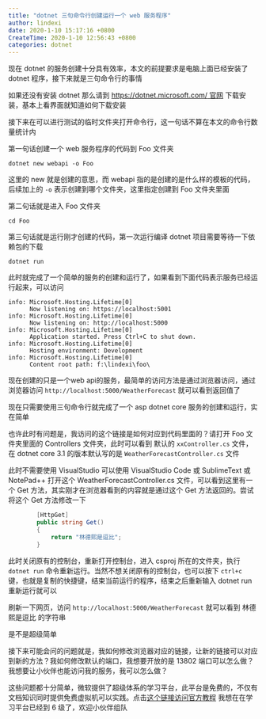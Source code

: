 ```yaml
---
title: "dotnet 三句命令行创建运行一个 web 服务程序"
author: lindexi
date: 2020-1-10 15:17:16 +0800
CreateTime: 2020-1-10 12:56:43 +0800
categories: dotnet
---
```


现在 dotnet 的服务创建十分具有效率，本文的前提要求是电脑上面已经安装了 dotnet 程序，接下来就是三句命令行的事情

<!--more-->


<!-- 发布 -->

如果还没有安装 dotnet 那么请到 [https://dotnet.microsoft.com/ 官网](https://dotnet.microsoft.com/ ) 下载安装，基本上看界面就知道如何下载安装

接下来在可以进行测试的临时文件夹打开命令行，这一句话不算在本文的命令行数量统计内

第一句话创建一个 web 服务程序的代码到 Foo 文件夹

```
dotnet new webapi -o Foo
```

这里的 new 就是创建的意思，而 webapi 指的是创建的是什么样的模板的代码，后续加上的 `-o` 表示创建到哪个文件夹，这里指定创建到 Foo 文件夹里面

第二句话就是进入 Foo 文件夹

```
cd Foo
```

第三句话就是运行刚才创建的代码，第一次运行编译 dotnet 项目需要等待一下依赖包的下载

```
dotnet run
```

此时就完成了一个简单的服务的创建和运行了，如果看到下面代码表示服务已经运行起来，可以访问

```
info: Microsoft.Hosting.Lifetime[0]
      Now listening on: https://localhost:5001
info: Microsoft.Hosting.Lifetime[0]
      Now listening on: http://localhost:5000
info: Microsoft.Hosting.Lifetime[0]
      Application started. Press Ctrl+C to shut down.
info: Microsoft.Hosting.Lifetime[0]
      Hosting environment: Development
info: Microsoft.Hosting.Lifetime[0]
      Content root path: f:\lindexi\foo\

```

现在创建的只是一个web api的服务，最简单的访问方法是通过浏览器访问，通过浏览器访问 `http://localhost:5000/WeatherForecast` 就可以看到返回值了

现在只需要使用三句命令行就完成了一个 asp dotnet core 服务的创建和运行，实在简单

也许此时有问题是，我访问的这个链接是如何对应到代码里面的？请打开 Foo 文件夹里面的 Controllers 文件夹，此时可以看到 默认的 `xxController.cs` 文件，在 dotnet core 3.1 的版本默认写的是 `WeatherForecastController.cs` 文件

此时不需要使用 VisualStudio 可以使用 VisualStudio Code 或 SublimeText 或 NotePad++ 打开这个 WeatherForecastController.cs 文件，可以看到这里有一个 Get 方法，其实刚才在浏览器看到的内容就是通过这个 Get 方法返回的。尝试将这个 Get 方法修改一下

```csharp
        [HttpGet]
        public string Get()
        {
            return "林德熙是逗比";
        }
```


此时关闭原有的控制台，重新打开控制台，进入 csproj 所在的文件夹，执行 `dotnet run` 命令重新运行。当然不想关闭原有的控制台，也可以按下 `ctrl+c` 键，也就是复制的快捷键，结束当前运行的程序，结束之后重新输入 dotnet run 重新运行就可以

刷新一下网页，访问 `http://localhost:5000/WeatherForecast` 就可以看到 林德熙是逗比 的字符串

是不是超级简单

接下来可能会问的问题就是，我如何修改浏览器对应的链接，让新的链接可以对应到新的方法？我如何修改默认的端口，我想要开放的是 13802 端口可以怎么做？我想要让小伙伴也能访问我的服务，我可以怎么做？

这些问题都十分简单，微软提供了超级体系的学习平台，此平台是免费的，不仅有文档知识同时提供免费虚拟机可以实践。点击[这个链接访问官方教程](https://docs.microsoft.com/zh-cn/learn/modules/build-web-api-net-core/ ) 我想在在学习平台已经到 6 级了，欢迎小伙伴组队

